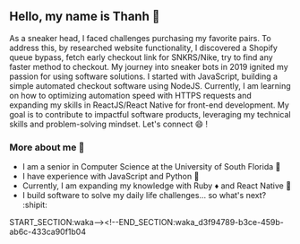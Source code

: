 ## Hello, my name is Thanh :dizzy:
As a sneaker head, I faced challenges purchasing my favorite pairs. To address this, by researched website functionality, I discovered a Shopify queue bypass, fetch early checkout link for SNKRS/Nike, try to find any faster method to checkout. My journey into sneaker bots in 2019 ignited my passion for using software solutions. I started with JavaScript, building a simple automated checkout software using NodeJS. Currently, I am learning on how to optimizing automation speed with HTTPS requests and expanding my skills in ReactJS/React Native for front-end development. My goal is to contribute to impactful software products, leveraging my technical skills and problem-solving mindset. Let's connect :smile: ! 

  ### More about me :speech_balloon:
  - I am a senior in Computer Science at the University of South Florida :school:
  - I have experience with JavaScript and Python :wrench:
  - Currently, I am expanding my knowledge with Ruby :diamonds: and React Native :iphone:
  - I build software to solve my daily life challenges... so what's next? :shipit:

START_SECTION:waka--><!--END_SECTION:waka_d3f94789-b3ce-459b-ab6c-433ca90f1b04
